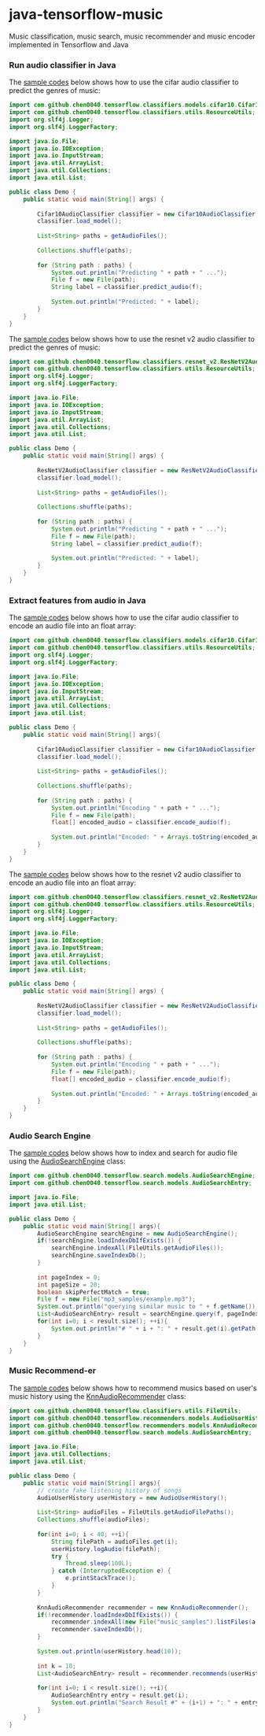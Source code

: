 # java-tensorflow-music

Music classification, music search, music recommender and music encoder implemented in Tensorflow and Java


### Run audio classifier in Java
 
The [sample codes](java_audio_classifier/src/main/java/com/github/chen0040/tensorflow/classifiers/demo/Cifar10AudioClassifierDemo.java) 
below shows how to use the cifar audio classifier to predict the genres of music:

```java
import com.github.chen0040.tensorflow.classifiers.models.cifar10.Cifar10AudioClassifier;
import com.github.chen0040.tensorflow.classifiers.utils.ResourceUtils;
import org.slf4j.Logger;
import org.slf4j.LoggerFactory;

import java.io.File;
import java.io.IOException;
import java.io.InputStream;
import java.util.ArrayList;
import java.util.Collections;
import java.util.List;

public class Demo {
    public static void main(String[] args) {
        
        Cifar10AudioClassifier classifier = new Cifar10AudioClassifier();
        classifier.load_model();
        
        List<String> paths = getAudioFiles();
        
        Collections.shuffle(paths);
        
        for (String path : paths) {
            System.out.println("Predicting " + path + " ...");
            File f = new File(path);
            String label = classifier.predict_audio(f);
        
            System.out.println("Predicted: " + label);
        }
    }
}
```  

 
The [sample codes](java_audio_classifier/src/main/java/com/github/chen0040/tensorflow/classifiers/demo/ResNetV2AudioClassifierDemo.java) 
below shows how to use the resnet v2 audio classifier to predict the genres of music:

```java
import com.github.chen0040.tensorflow.classifiers.resnet_v2.ResNetV2AudioClassifier;
import com.github.chen0040.tensorflow.classifiers.utils.ResourceUtils;
import org.slf4j.Logger;
import org.slf4j.LoggerFactory;

import java.io.File;
import java.io.IOException;
import java.io.InputStream;
import java.util.ArrayList;
import java.util.Collections;
import java.util.List;

public class Demo {
    public static void main(String[] args) {
        
        ResNetV2AudioClassifier classifier = new ResNetV2AudioClassifier();
        classifier.load_model();
        
        List<String> paths = getAudioFiles();
        
        Collections.shuffle(paths);
        
        for (String path : paths) {
            System.out.println("Predicting " + path + " ...");
            File f = new File(path);
            String label = classifier.predict_audio(f);
        
            System.out.println("Predicted: " + label);
        }
    }
}
```  

### Extract features from audio in Java

The [sample codes](java_audio_classifier/src/main/java/com/github/chen0040/tensorflow/classifiers/demo/Cifar10AudioEncoderDemo.java) 
below shows how to use the cifar audio classifier to encode an audio file into an float array:

```java
import com.github.chen0040.tensorflow.classifiers.models.cifar10.Cifar10AudioClassifier;
import com.github.chen0040.tensorflow.classifiers.utils.ResourceUtils;
import org.slf4j.Logger;
import org.slf4j.LoggerFactory;

import java.io.File;
import java.io.IOException;
import java.io.InputStream;
import java.util.ArrayList;
import java.util.Collections;
import java.util.List;

public class Demo {
    public static void main(String[] args){
        
        Cifar10AudioClassifier classifier = new Cifar10AudioClassifier();
        classifier.load_model();
        
        List<String> paths = getAudioFiles();
        
        Collections.shuffle(paths);
        
        for (String path : paths) {
            System.out.println("Encoding " + path + " ...");
            File f = new File(path);
            float[] encoded_audio = classifier.encode_audio(f);
        
            System.out.println("Encoded: " + Arrays.toString(encoded_audio));
        }
    }
}
```  

 
The [sample codes](java_audio_classifier/src/main/java/com/github/chen0040/tensorflow/classifiers/demo/ResNetV2AudioEncoderDemo.java) 
below shows how to the resnet v2 audio classifier to encode an audio file into an float array:

```java
import com.github.chen0040.tensorflow.classifiers.resnet_v2.ResNetV2AudioClassifier;
import com.github.chen0040.tensorflow.classifiers.utils.ResourceUtils;
import org.slf4j.Logger;
import org.slf4j.LoggerFactory;

import java.io.File;
import java.io.IOException;
import java.io.InputStream;
import java.util.ArrayList;
import java.util.Collections;
import java.util.List;

public class Demo {
    public static void main(String[] args) {
        
        ResNetV2AudioClassifier classifier = new ResNetV2AudioClassifier();
        classifier.load_model();
        
        List<String> paths = getAudioFiles();
        
        Collections.shuffle(paths);
        
        for (String path : paths) {
            System.out.println("Encoding " + path + " ...");
            File f = new File(path);
            float[] encoded_audio = classifier.encode_audio(f);
        
            System.out.println("Encoded: " + Arrays.toString(encoded_audio));
        }
    }
}
```  

### Audio Search Engine

The [sample codes](java_audio_search/src/main/java/com/github/chen0040/tensorflow/search/AudioSearchEngineDemo.java) 
below shows how to index and search for audio file using the [AudioSearchEngine](java_audio_search/src/main/java/com/github/chen0040/tensorflow/search/models/AudioSearchEngine.java) class:

```java
import com.github.chen0040.tensorflow.search.models.AudioSearchEngine;
import com.github.chen0040.tensorflow.search.models.AudioSearchEntry;

import java.io.File;
import java.util.List;

public class Demo {
    public static void main(String[] args){
        AudioSearchEngine searchEngine = new AudioSearchEngine();
        if(!searchEngine.loadIndexDbIfExists()) {
            searchEngine.indexAll(FileUtils.getAudioFiles());
            searchEngine.saveIndexDb();
        }
        
        int pageIndex = 0;
        int pageSize = 20;
        boolean skipPerfectMatch = true;
        File f = new File("mp3_samples/example.mp3");
        System.out.println("querying similar music to " + f.getName());
        List<AudioSearchEntry> result = searchEngine.query(f, pageIndex, pageSize, skipPerfectMatch);
        for(int i=0; i < result.size(); ++i){
            System.out.println("# " + i + ": " + result.get(i).getPath() + " (distSq: " + result.get(i).getDistance() + ")");
        }
    }
}
```  

### Music Recommend-er

The [sample codes](java_audio_recommender/src/main/java/com/github/chen0040/tensorflow/search/KnnAudioRecommenderDemo.java) 
below shows how to recommend musics based on user's music history using the [KnnAudioRecommender](java_audio_recommender/src/main/java/com/github/chen0040/tensorflow/search/models/KnnAudioRecommender.java) class:

```java
import com.github.chen0040.tensorflow.classifiers.utils.FileUtils;
import com.github.chen0040.tensorflow.recommenders.models.AudioUserHistory;
import com.github.chen0040.tensorflow.recommenders.models.KnnAudioRecommender;
import com.github.chen0040.tensorflow.search.models.AudioSearchEntry;

import java.io.File;
import java.util.Collections;
import java.util.List;

public class Demo {
    public static void main(String[] args){
        // create fake listening history of songs
        AudioUserHistory userHistory = new AudioUserHistory();
        
        List<String> audioFiles = FileUtils.getAudioFilePaths();
        Collections.shuffle(audioFiles);
        
        for(int i=0; i < 40; ++i){
            String filePath = audioFiles.get(i);
            userHistory.logAudio(filePath);
            try {
                Thread.sleep(100L);
            } catch (InterruptedException e) {
                e.printStackTrace();
            }
        }
        
        KnnAudioRecommender recommender = new KnnAudioRecommender();
        if(!recommender.loadIndexDbIfExists()) {
            recommender.indexAll(new File("music_samples").listFiles(a -> a.getAbsolutePath().toLowerCase().endsWith(".au")));
            recommender.saveIndexDb();
        }
        
        System.out.println(userHistory.head(10));
        
        int k = 10;
        List<AudioSearchEntry> result = recommender.recommends(userHistory.getHistory(), k);
        
        for(int i=0; i < result.size(); ++i){
            AudioSearchEntry entry = result.get(i);
            System.out.println("Search Result #" + (i+1) + ": " + entry.getPath());
        }
    }
}

```












